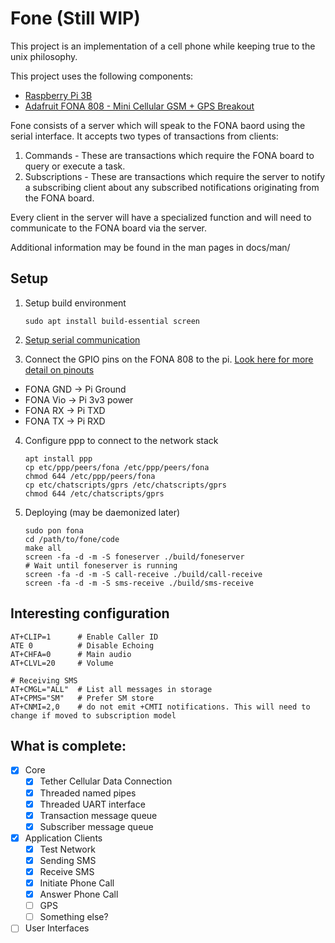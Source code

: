 # Fone (Still WIP)

This project is an implementation of a cell phone while keeping true to the unix philosophy.

This project uses the following components:

- [Raspberry Pi 3B](https://www.raspberrypi.org/)
- [Adafruit FONA 808 - Mini Cellular GSM + GPS Breakout](https://www.adafruit.com/product/2542)

Fone consists of a server which will speak to the FONA baord using the serial interface. It accepts two types of transactions from clients:

1. Commands - These are transactions which require the FONA board to query or execute a task.
2. Subscriptions - These are transactions which require the server to notify a subscribing client about any subscribed notifications originating from the FONA board.

Every client in the server will have a specialized function and will need to communicate to the FONA board via the server.

Additional information may be found in the man pages in docs/man/

## Setup
1. Setup build environment

    ```
    sudo apt install build-essential screen
    ```

2. [Setup serial communication](https://learn.adafruit.com/adafruits-raspberry-pi-lesson-5-using-a-console-cable/enabling-serial-console)
3. Connect the GPIO pins on the FONA 808 to the pi. [Look here for more detail on pinouts](https://pinout.xyz/)
  - FONA GND -> Pi Ground
  - FONA Vio -> Pi 3v3 power
  - FONA RX  -> Pi TXD
  - FONA TX  -> Pi RXD
4. Configure ppp to connect to the network stack

    ```
    apt install ppp
    cp etc/ppp/peers/fona /etc/ppp/peers/fona
    chmod 644 /etc/ppp/peers/fona
    cp etc/chatscripts/gprs /etc/chatscripts/gprs
    chmod 644 /etc/chatscripts/gprs
    ```

5. Deploying (may be daemonized later)

    ```
    sudo pon fona
    cd /path/to/fone/code
    make all
    screen -fa -d -m -S foneserver ./build/foneserver
    # Wait until foneserver is running
    screen -fa -d -m -S call-receive ./build/call-receive
    screen -fa -d -m -S sms-receive ./build/sms-receive
    ```


## Interesting configuration

```
AT+CLIP=1      # Enable Caller ID
ATE 0          # Disable Echoing
AT+CHFA=0      # Main audio
AT+CLVL=20     # Volume

# Receiving SMS
AT+CMGL="ALL"  # List all messages in storage
AT+CPMS="SM"   # Prefer SM store
AT+CNMI=2,0    # do not emit +CMTI notifications. This will need to change if moved to subscription model
```


## What is complete:
- [x] Core
  - [x] Tether Cellular Data Connection
  - [x] Threaded named pipes
  - [x] Threaded UART interface
  - [x] Transaction message queue
  - [x] Subscriber message queue
- [x] Application Clients
  - [x] Test Network
  - [x] Sending SMS
  - [x] Receive SMS
  - [x] Initiate Phone Call
  - [x] Answer Phone Call
  - [ ] GPS
  - [ ] Something else?
- [ ] User Interfaces
